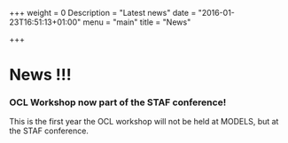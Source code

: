 +++
weight = 0
Description = "Latest news"
date = "2016-01-23T16:51:13+01:00"
menu = "main"
title = "News"

+++

# News !!!
### OCL Workshop now part of the STAF conference!

This is the first year the OCL workshop will not be held at MODELS, but at the STAF conference.
